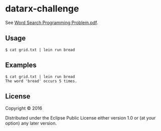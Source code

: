 # datarx-challenge

See [Word Search Programming Problem.pdf]().

## Usage

    $ cat grid.txt | lein run bread

## Examples

	$ cat grid.txt | lein run bread
	The word 'bread' occurs 5 times.

## License

Copyright © 2016

Distributed under the Eclipse Public License either version 1.0 or (at
your option) any later version.
